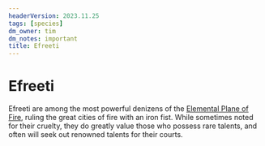 ```yaml
---
headerVersion: 2023.11.25
tags: [species]
dm_owner: tim
dm_notes: important
title: Efreeti
---
```

# Efreeti



Efreeti are among the most powerful denizens of the [Elemental Plane of Fire](<../../cosmology/energy-realms/elemental-plane-of-fire.md>), ruling the great cities of fire with an iron fist. While sometimes noted for their cruelty, they do greatly value those who possess rare talents, and often will seek out renowned talents for their courts. 


